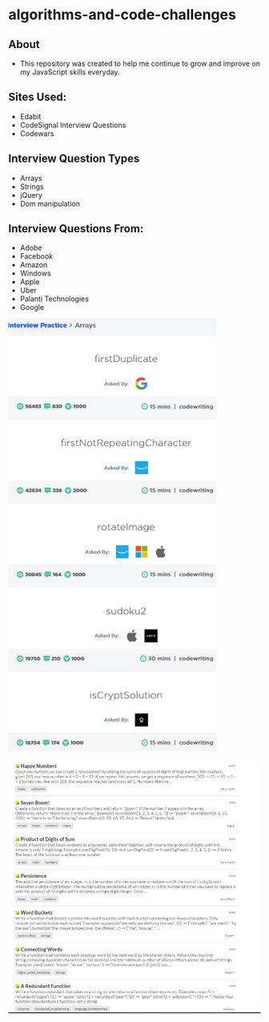 # algorithms-and-code-challenges

## About
- This repository was created to help me continue to grow and improve on my JavaScript skills everyday.

## Sites Used:
- Edabit
- CodeSignal Interview Questions
- Codewars

## Interview Question Types
- Arrays
- Strings
- jQuery
- Dom manipulation 

## Interview Questions From:
- Adobe
- Facebook
- Amazon
- Windows
- Apple
- Uber
- Palanti Technologies
- Google


![CodeSignal Sources](Capture.PNG)

![Edabit Sources](edabit.PNG)
